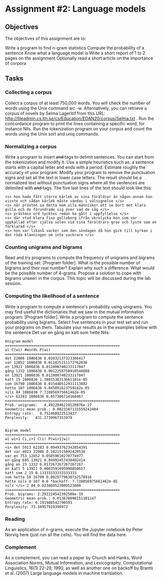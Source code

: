 # Assignment #2: Language models
## Objectives
The objectives of this assignment are to:

Write a program to find n-gram statistics
Compute the probability of a sentence
Know what a language model is
Write a short report of 1 to 2 pages on the assignment
Optionally read a short article on the importance of corpora

## Tasks

### Collecting a corpus
Collect a corpus of at least 750,000 words. You will check the number of words using the Unix command wc -w.
Alternatively, you can retrieve a corpus of novels by Selma Lagerlöf from this URL: http://fileadmin.cs.lth.se/cs/Education/EDAN20/corpus/Selma.txt .
Run the concordance program to print the lines containing a specific word, for instance Nils.
Run the tokenization program on your corpus and count the words using the Unix sort and uniq commands.

### Normalizing a corpus
Write a program to insert <s> and </s> tags to delimit sentences. You can start from the tokenization and modify it. Use a simple heuristics such as: a sentence starts with a capital letter and ends with a period. Estimate roughly the accuracy of your program.
Modify your program to remove the punctuation signs and set all the text in lower case letters.
The result should be a normalized text without punctuation signs where all the sentences are delimited with <s> and </s> tags.
The five last lines of the text should look like this:

```
<s> hon hade fått större kärlek av sina föräldrar än någon annan han visste och sådan kärlek måste vändas i välsignelse </s>
<s> när prästen sa detta kom alla människor att se bort mot klara gulla och de förundrade sig över vad de såg </s>
<s> prästens ord tycktes redan ha gått i uppfyllelse </s>
<s> där stod klara fina gulleborg ifrån skrolycka hon som var uppkallad efter själva solen vid sina föräldrars grav och lyste som en förklarad </s>
<s> hon var likaså vacker som den söndagen då hon gick till kyrkan i den röda klänningen om inte vackrare </s>
```

### Counting unigrams and bigrams
Read and try programs to compute the frequency of unigrams and bigrams of the training set: [Program folder].
What is the possible number of bigrams and their real number? Explain why such a difference. What would be the possible number of 4-grams.
Propose a solution to cope with bigrams unseen in the corpus. This topic will be discussed during the lab session.

### Computing the likelihood of a sentence
Write a program to compute a sentence's probability using unigrams. You may find useful the dictionaries that we saw in the mutual information program: [Program folder].
Write a program to compute the sentence probability using bigrams.
Select five sentences in your test set and run your programs on them.
Tabulate your results as in the examples below with the sentence Det var en gång en katt som hette Nils:

```
Unigram model
=====================================================
wi C(wi) #words P(wi)
=====================================================
det 22086 1086836 0.02032137323386417
var 12852 1086836 0.011825151172762036
en 13921 1086836 0.012808740233117047
gång 1332 1086836 0.0012255758918548888
en 13921 1086836 0.012808740233117047
katt 15 1086836 1.3801530313681181e-05
som 16790 1086836 0.015448512931113802
hette 107 1086836 9.845091623759242e-05
nils 84 1086836 7.728856975661462e-05
</s> 62283 1086836 0.057306714168467
=====================================================
Prob. unigrams:   4.4922846219128876e-27
Geometric mean prob.: 0.0023187115559242404
Entropy rate:   8.752460922513437
Perplexity:   431.2739967353978


Bigram model
=====================================================
wi wi+1 Ci,i+1 C(i) P(wi+1|wi)
=====================================================
<s> det 5913 62283 0.09493762342854391
det var 4023 22086 0.1821515892420538
var en 753 12852 0.05859010270774977
en gång 695 13921 0.04992457438402414
gång en 23 1332 0.017267267267267267
en katt 5 13921 0.0003591695998850657
katt som 2 15 0.13333333333333333
som hette 50 16790 0.0029779630732578916
hette nils 0 107 0.0 *backoff: 7.728856975661462e-05
nils </s> 2 84 0.023809523809523808
=====================================================
Prob. bigrams: 2.292224542392586e-19
Geometric mean prob.: 0.013678098151101147
Entropy rate: 6.191988542790593
Perplexity: 73.10957919390972

```

### Reading
As an application of n-grams, execute the Jupyter notebook by Peter Norvig here (just run all the cells). You will find the data here.

### Complement
As a complement, you can read a paper by Church and Hanks, Word Association Norms, Mutual Information, and Lexicography, Computational Linguistics, 16(1):22-29, 1990, as well as another one on backoff by Brants et al. (2007) Large language models in machine translation.
